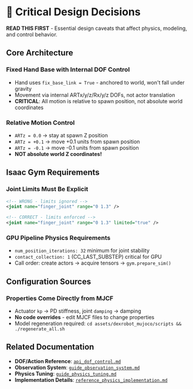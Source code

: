 # 🚨 Critical Design Decisions

**READ THIS FIRST** - Essential design caveats that affect physics, modeling, and control behavior.

## Core Architecture

### Fixed Hand Base with Internal DOF Control
- Hand uses `fix_base_link = True` - anchored to world, won't fall under gravity
- Movement via internal ARTx/y/z/Rx/y/z DOFs, not actor translation
- **CRITICAL**: All motion is relative to spawn position, not absolute world coordinates

### Relative Motion Control
- `ARTz = 0.0` → stay at spawn Z position  
- `ARTz = +0.1` → move +0.1 units from spawn position
- `ARTz = -0.1` → move -0.1 units from spawn position
- **NOT absolute world Z coordinates!**

## Isaac Gym Requirements

### Joint Limits Must Be Explicit
```xml
<!-- WRONG - limits ignored -->
<joint name="finger_joint" range="0 1.3" />

<!-- CORRECT - limits enforced -->  
<joint name="finger_joint" range="0 1.3" limited="true" />
```

### GPU Pipeline Physics Requirements
- `num_position_iterations: 32` minimum for joint stability
- `contact_collection: 1` (CC_LAST_SUBSTEP) critical for GPU
- Call order: create actors → acquire tensors → `gym.prepare_sim()`

## Configuration Sources

### Properties Come Directly from MJCF
- Actuator `kp` → PD stiffness, joint `damping` → damping  
- **No code overrides** - edit MJCF files to change properties
- Model regeneration required: `cd assets/dexrobot_mujoco/scripts && ./regenerate_all.sh`

## Related Documentation

- **DOF/Action Reference**: [`api_dof_control.md`](api_dof_control.md)
- **Observation System**: [`guide_observation_system.md`](guide_observation_system.md)
- **Physics Tuning**: [`guide_physics_tuning.md`](guide_physics_tuning.md)
- **Implementation Details**: [`reference_physics_implementation.md`](reference_physics_implementation.md)